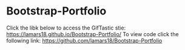 # Bootstrap-Portfolio
Click the libk below to access the GifTastic stie: https://lamars18.github.io/Bootstrap-Portfolio/ To view code click the following link: https://github.com/lamars18/Bootstrap-Portfolio
